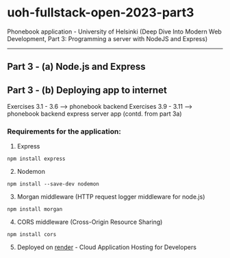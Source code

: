 # uoh-fullstack-open-2023-part3

Phonebook application - University of Helsinki (Deep Dive Into Modern Web Development, Part 3: Programming a server with NodeJS and Express)

---

## Part 3 - (a) Node.js and Express

## Part 3 - (b) Deploying app to internet

Exercises 3.1 - 3.6 --> phonebook backend
Exercises 3.9 - 3.11 --> phonebook backend express server app (contd. from part 3a)

### Requirements for the application:

1. Express

```
npm install express
```

2. Nodemon

```
npm install --save-dev nodemon
```

3. Morgan middleware (HTTP request logger middleware for node.js)

```
npm install morgan
```

4. CORS middleware (Cross-Origin Resource Sharing)

```
npm install cors
```

5. Deployed on [render](https://render.com/) - Cloud Application Hosting for Developers
